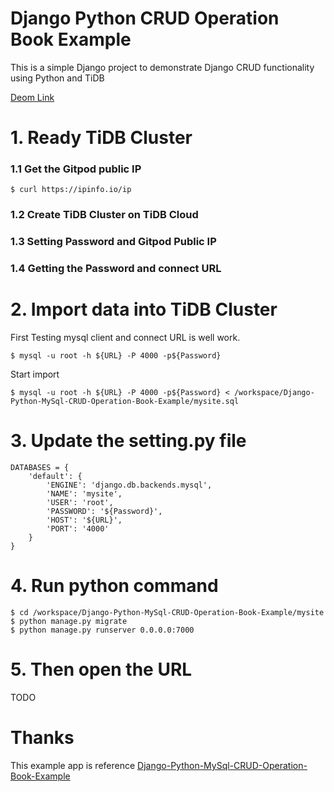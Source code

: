 # Django Python CRUD Operation Book Example
This is a simple Django project to demonstrate Django CRUD functionality using Python and TiDB

[Deom Link](https://gitpod.io/#/github.com/ti-click/Django-Python-MySql-CRUD-Operation-Book-Example)

# 1. Ready TiDB Cluster
### 1.1 Get the Gitpod public IP
```
$ curl https://ipinfo.io/ip 
```
### 1.2 Create TiDB Cluster on TiDB Cloud 

### 1.3 Setting Password and Gitpod Public IP 

### 1.4 Getting the Password and connect URL

# 2. Import data into TiDB Cluster
First Testing mysql client and connect URL is well work.
```
$ mysql -u root -h ${URL} -P 4000 -p${Password}
```
Start import 
```
$ mysql -u root -h ${URL} -P 4000 -p${Password} < /workspace/Django-Python-MySql-CRUD-Operation-Book-Example/mysite.sql
```

# 3. Update the setting.py file
```
DATABASES = {
    'default': {
        'ENGINE': 'django.db.backends.mysql',
        'NAME': 'mysite',
        'USER': 'root',
        'PASSWORD': '${Password}',
        'HOST': '${URL}',
        'PORT': '4000'
    }
}
```

# 4. Run python command
```
$ cd /workspace/Django-Python-MySql-CRUD-Operation-Book-Example/mysite 
$ python manage.py migrate
$ python manage.py runserver 0.0.0.0:7000
```

# 5. Then open the URL
TODO

# Thanks 
This example app is reference [Django-Python-MySql-CRUD-Operation-Book-Example](https://github.com/pdjani91/Django-Python-MySql-CRUD-Operation-Book-Example)
